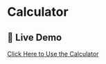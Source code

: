 ﻿# Calculator
## 🚀 Live Demo
[Click Here to Use the Calculator](https://avidha-shaik.github.io/Calculator/)
